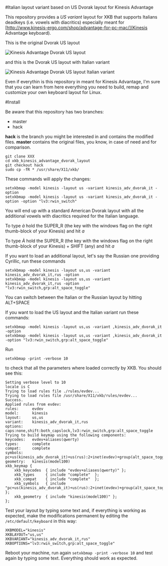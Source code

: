 #Italian layout variant based on US Dvorak layout for Kinesis Advantage

This repository provides a _US variant_ layout for XKB that supports Italians deadkeys (i.e. vowels with diacritics) especially meant for [http://www.kinesis-ergo.com/shop/advantage-for-pc-mac/](Kinesis Advantage keyboard).

This is the original Dvorak US layout

![Kinesis Advantage Dvorak US layout](http://drive.google.com/uc?id=0B8TPut6hfwH0ei1GS3ZkSGxpSVk)

and this is the Dvorak US layout with Italian variant

![Kinesis Advantage Dvorak US layout Italian variant](http://drive.google.com/uc?id=0B8TPut6hfwH0NUNCR3FHQ0d0aFk)

Even if everythin is this repository in meant for Kinesis Advantage, I'm sure that you can learn from here everything you need to build, remap and customize your own keyboard layout for Linux.

#Install

Be aware that this repository has two branches:

* master
* hack

**hack** is the branch you might be interested in and contains the modified files. **master** contains the original files, you know, in case of need and for comparison.

    git clone XXX
    cd xkb_kinesis_advantage_dvorak_layout
    git checkout hack
    sudo cp -fR * /usr/share/X11/xkb/

These commands will apply the changes:

    setxkbmap -model kinesis -layout us -variant kinesis_adv_dvorak_it -option
    setxkbmap -model kinesis -layout us -variant kinesis_adv_dvorak_it -option -option "lv3:rwin_switch"

You will end up with a standard American Dvorak layout with all the additional vowels with diacritics required for the Italian language.

To type _à_ hold the SUPER_R (the key with the windows flag on the right thumb-block of your Kinesis) and hit _a_

To type _À_ hold the SUPER_R (the key with the windows flag on the right thumb-block of your Kinesis) + SHIFT (any) and hit _a_

If you want to load an additional layout, let's say the Russian one providing Cyrillic, run these commands

    setxkbmap -model kinesis -layout us,us -variant kinesis_adv_dvorak_it,rus -option
    setxkbmap -model kinesis -layout us,us -variant kinesis_adv_dvorak_it,rus -option "lv3:rwin_switch,grp:alt_space_toggle"

You can switch between the Italian or the Russian layout by hitting ALT+SPACE

If you want to load the US layout and the Italian variant run these commands:

    setxkbmap -model kinesis -layout us,us -variant ,kinesis_adv_dvorak_it -option
    setxkbmap -model kinesis -layout us,us -variant ,kinesis_adv_dvorak_it -option "lv3:rwin_switch,grp:alt_space_toggle"

Run

    setxkbmap -print -verbose 10

to check that all the parameters where loaded correctly by XKB. You should see this:

    Setting verbose level to 10
    locale is C
    Trying to load rules file ./rules/evdev...
    Trying to load rules file /usr/share/X11/xkb/rules/evdev...
    Success.
    Applied rules from evdev:
    rules:      evdev
    model:      kinesis
    layout:     us,us
    variant:    kinesis_adv_dvorak_it,rus
    options:    caps:none,shift:both_capslock,lv3:rwin_switch,grp:alt_space_toggle
    Trying to build keymap using the following components:
    keycodes:   evdev+aliases(qwerty)
    types:      complete
    compat:     complete
    symbols:    pc+us(kinesis_adv_dvorak_it)+us(rus):2+inet(evdev)+group(alt_space_toggle)+level3(rwin_switch)+capslock(none)+shift(both_capslock)
    geometry:   kinesis(model100)
    xkb_keymap {
        xkb_keycodes  { include "evdev+aliases(qwerty)" };
        xkb_types     { include "complete"  };
        xkb_compat    { include "complete"  };
        xkb_symbols   { include "pc+us(kinesis_adv_dvorak_it)+us(rus):2+inet(evdev)+group(alt_space_toggle)+level3(rwin_switch)+capslock(none)+shift(both_capslock)"    };
        xkb_geometry  { include "kinesis(model100)" };
    };

Test your layout by typing some text and, if everything is working as expected, make the modifications permanent by editing the `/etc/default/keyboard` in this way:

    XKBMODEL="kinesis"
    XKBLAYOUT="us,us"
    XKBVARIANT="kinesis_adv_dvorak_it,rus"
    XKBOPTIONS="lv3:rwin_switch,grp:alt_space_toggle"

Reboot your machine, run again `setxkbmap -print -verbose 10` and test again by typing some text. Everything should work as expected.
